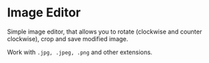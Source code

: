# Image Editor

Simple image editor, that allows you to rotate (clockwise and counter clockwise), crop and save modified image.

Work with ```.jpg, .jpeg, .png``` and other extensions.
